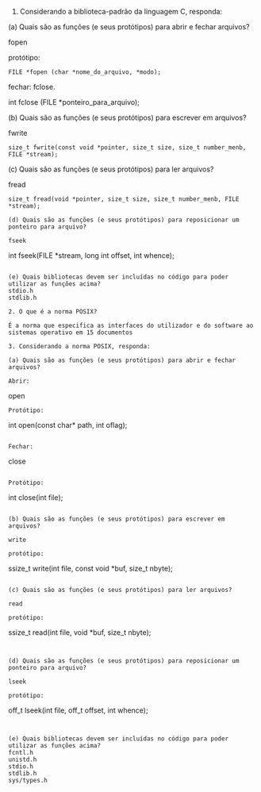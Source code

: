 1. Considerando a biblioteca-padrão da linguagem C, responda:

(a) Quais são as funções (e seus protótipos) para abrir e fechar arquivos?

fopen

protótipo:
```
FILE *fopen (char *nome_do_arquivo, *modo);
```
fechar: fclose.

int fclose (FILE *ponteiro_para_arquivo);

(b) Quais são as funções (e seus protótipos) para escrever em arquivos?

fwrite

```
size_t fwrite(const void *pointer, size_t size, size_t number_menb, FILE *stream);
```


(c) Quais são as funções (e seus protótipos) para ler arquivos?

fread

```
size_t fread(void *pointer, size_t size, size_t number_menb, FILE *stream);

(d) Quais são as funções (e seus protótipos) para reposicionar um ponteiro para arquivo?

fseek

```
int fseek(FILE *stream, long int offset, int whence);
```

(e) Quais bibliotecas devem ser incluídas no código para poder utilizar as funções acima?
stdio.h
stdlib.h

2. O que é a norma POSIX?

É a norma que especifica as interfaces do utilizador e do software ao sistemas operativo em 15 documentos 

3. Considerando a norma POSIX, responda:

(a) Quais são as funções (e seus protótipos) para abrir e fechar arquivos?

Abrir:
```
open
```
Protótipo:
```
int open(const char* path, int oflag);
```

Fechar:
```
close
```

Protótipo:
```
int close(int file);
```

(b) Quais são as funções (e seus protótipos) para escrever em arquivos?

write

protótipo:
```
ssize_t write(int file, const void *buf, size_t nbyte);
```

(c) Quais são as funções (e seus protótipos) para ler arquivos?

read

protótipo:
```
ssize_t read(int file, void *buf, size_t nbyte);
```


(d) Quais são as funções (e seus protótipos) para reposicionar um ponteiro para arquivo?

lseek

protótipo:
```
off_t lseek(int file, off_t offset, int whence);
```


(e) Quais bibliotecas devem ser incluídas no código para poder utilizar as funções acima?
fcntl.h
unistd.h
stdio.h
stdlib.h
sys/types.h
